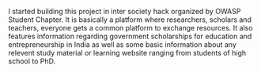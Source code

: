 I started building this project in inter society hack organized by OWASP Student Chapter. It is basically a platform where researchers, scholars and teachers, everyone gets a common platform to exchange resources. It also features information regarding government scholarships for education and entrepreneurship in India as well as some basic information about any relevent study material or learning website ranging from students of high school to PhD.
